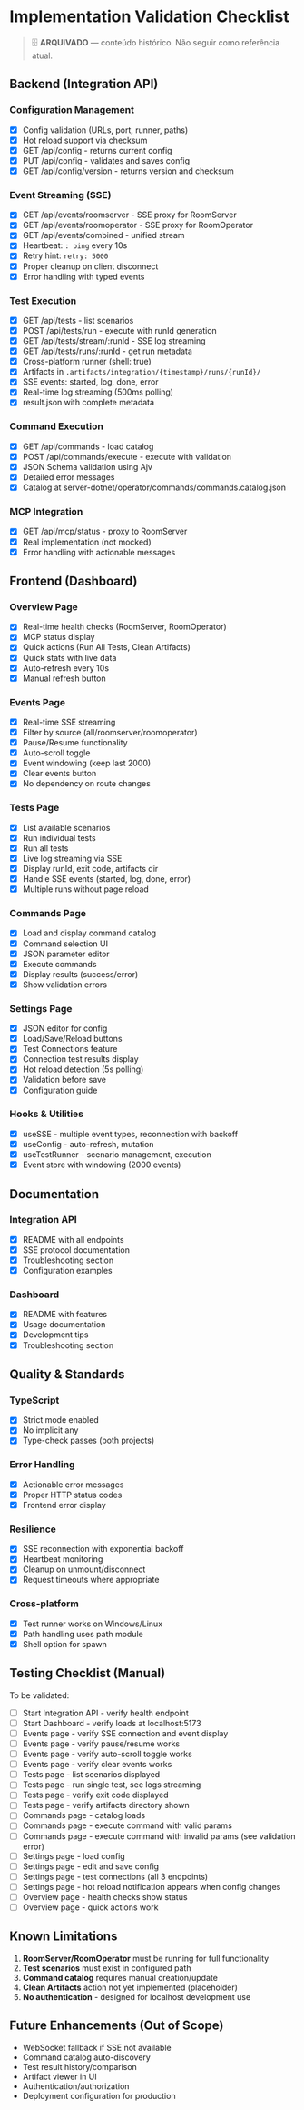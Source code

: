 # Implementation Validation Checklist

> 🗄️ **ARQUIVADO** — conteúdo histórico. Não seguir como referência atual.

## Backend (Integration API)

### Configuration Management
- [x] Config validation (URLs, port, runner, paths)
- [x] Hot reload support via checksum
- [x] GET /api/config - returns current config
- [x] PUT /api/config - validates and saves config
- [x] GET /api/config/version - returns version and checksum

### Event Streaming (SSE)
- [x] GET /api/events/roomserver - SSE proxy for RoomServer
- [x] GET /api/events/roomoperator - SSE proxy for RoomOperator  
- [x] GET /api/events/combined - unified stream
- [x] Heartbeat: `: ping` every 10s
- [x] Retry hint: `retry: 5000`
- [x] Proper cleanup on client disconnect
- [x] Error handling with typed events

### Test Execution
- [x] GET /api/tests - list scenarios
- [x] POST /api/tests/run - execute with runId generation
- [x] GET /api/tests/stream/:runId - SSE log streaming
- [x] GET /api/tests/runs/:runId - get run metadata
- [x] Cross-platform runner (shell: true)
- [x] Artifacts in `.artifacts/integration/{timestamp}/runs/{runId}/`
- [x] SSE events: started, log, done, error
- [x] Real-time log streaming (500ms polling)
- [x] result.json with complete metadata

### Command Execution
- [x] GET /api/commands - load catalog
- [x] POST /api/commands/execute - execute with validation
- [x] JSON Schema validation using Ajv
- [x] Detailed error messages
- [x] Catalog at server-dotnet/operator/commands/commands.catalog.json

### MCP Integration
- [x] GET /api/mcp/status - proxy to RoomServer
- [x] Real implementation (not mocked)
- [x] Error handling with actionable messages

## Frontend (Dashboard)

### Overview Page
- [x] Real-time health checks (RoomServer, RoomOperator)
- [x] MCP status display
- [x] Quick actions (Run All Tests, Clean Artifacts)
- [x] Quick stats with live data
- [x] Auto-refresh every 10s
- [x] Manual refresh button

### Events Page
- [x] Real-time SSE streaming
- [x] Filter by source (all/roomserver/roomoperator)
- [x] Pause/Resume functionality
- [x] Auto-scroll toggle
- [x] Event windowing (keep last 2000)
- [x] Clear events button
- [x] No dependency on route changes

### Tests Page
- [x] List available scenarios
- [x] Run individual tests
- [x] Run all tests
- [x] Live log streaming via SSE
- [x] Display runId, exit code, artifacts dir
- [x] Handle SSE events (started, log, done, error)
- [x] Multiple runs without page reload

### Commands Page
- [x] Load and display command catalog
- [x] Command selection UI
- [x] JSON parameter editor
- [x] Execute commands
- [x] Display results (success/error)
- [x] Show validation errors

### Settings Page
- [x] JSON editor for config
- [x] Load/Save/Reload buttons
- [x] Test Connections feature
- [x] Connection test results display
- [x] Hot reload detection (5s polling)
- [x] Validation before save
- [x] Configuration guide

### Hooks & Utilities
- [x] useSSE - multiple event types, reconnection with backoff
- [x] useConfig - auto-refresh, mutation
- [x] useTestRunner - scenario management, execution
- [x] Event store with windowing (2000 events)

## Documentation

### Integration API
- [x] README with all endpoints
- [x] SSE protocol documentation
- [x] Troubleshooting section
- [x] Configuration examples

### Dashboard
- [x] README with features
- [x] Usage documentation
- [x] Development tips
- [x] Troubleshooting section

## Quality & Standards

### TypeScript
- [x] Strict mode enabled
- [x] No implicit any
- [x] Type-check passes (both projects)

### Error Handling
- [x] Actionable error messages
- [x] Proper HTTP status codes
- [x] Frontend error display

### Resilience
- [x] SSE reconnection with exponential backoff
- [x] Heartbeat monitoring
- [x] Cleanup on unmount/disconnect
- [x] Request timeouts where appropriate

### Cross-platform
- [x] Test runner works on Windows/Linux
- [x] Path handling uses path module
- [x] Shell option for spawn

## Testing Checklist (Manual)

To be validated:
- [ ] Start Integration API - verify health endpoint
- [ ] Start Dashboard - verify loads at localhost:5173
- [ ] Events page - verify SSE connection and event display
- [ ] Events page - verify pause/resume works
- [ ] Events page - verify auto-scroll toggle works
- [ ] Events page - verify clear events works
- [ ] Tests page - list scenarios displayed
- [ ] Tests page - run single test, see logs streaming
- [ ] Tests page - verify exit code displayed
- [ ] Tests page - verify artifacts directory shown
- [ ] Commands page - catalog loads
- [ ] Commands page - execute command with valid params
- [ ] Commands page - execute command with invalid params (see validation error)
- [ ] Settings page - load config
- [ ] Settings page - edit and save config
- [ ] Settings page - test connections (all 3 endpoints)
- [ ] Settings page - hot reload notification appears when config changes
- [ ] Overview page - health checks show status
- [ ] Overview page - quick actions work

## Known Limitations

1. **RoomServer/RoomOperator** must be running for full functionality
2. **Test scenarios** must exist in configured path
3. **Command catalog** requires manual creation/update
4. **Clean Artifacts** action not yet implemented (placeholder)
5. **No authentication** - designed for localhost development use

## Future Enhancements (Out of Scope)

- WebSocket fallback if SSE not available
- Command catalog auto-discovery
- Test result history/comparison
- Artifact viewer in UI
- Authentication/authorization
- Deployment configuration for production
